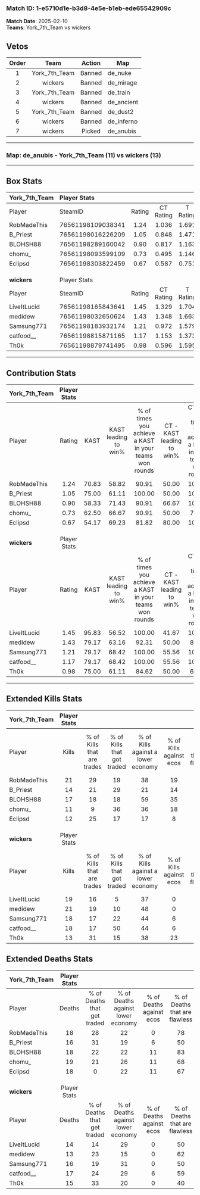 ### Match ID: 1-e5710d1e-b3d8-4e5e-b1eb-ede65542909c  
**Match Date**: 2025-02-10  
**Teams**: York_7th_Team vs wickers  

## Vetos  

| Order | Team | Action | Map |
| :---: | :--: | :----: | --- |
| 1 | York_7th_Team | Banned | de_nuke |
| 2 | wickers | Banned | de_mirage |
| 3 | York_7th_Team | Banned | de_train |
| 4 | wickers | Banned | de_ancient |
| 5 | York_7th_Team | Banned | de_dust2 |
| 6 | wickers | Banned | de_inferno |
| 7 | wickers | Picked | de_anubis |

---  

### **Map**: de_anubis - York_7th_Team (11) vs wickers (13)  
---  

## Box Stats  

| **York_7th_Team** | Player Stats      |        |           |          |       |      |       |         |        |      |     |
| :- | :- | :-: | :-: | :-: | :-: | :-: | :-: | :-: | :-: | :-: | :-: |
| Player            | SteamID           | Rating | CT Rating | T Rating | KAST  | ADR  | Kills | Assists | Deaths | K/D  | HS% |
| RobMadeThis       | 76561198109038341 |  1.24  |   1.036   |  1.691   | 70.83 | 87.1 |  21   |    6    |   18   | 1.17 | 23  |
| B_Priest          | 76561198016226209 |  1.05  |   0.848   |  1.471   | 75.00 | 78.8 |  14   |    9    |   16   | 0.88 | 50  |
| BLOHSH88          | 76561198289160042 |  0.90  |   0.817   |  1.163   | 58.33 | 60.1 |  17   |    2    |   18   | 0.94 | 52  |
| chomu_            | 76561198093599109 |  0.73  |   0.495   |  1.146   | 62.50 | 68.0 |  11   |    4    |   19   | 0.58 | 36  |
| Eclipsd           | 76561198303822459 |  0.67  |   0.587   |  0.751   | 54.17 | 53.1 |  12   |    2    |   18   | 0.67 | 41  |
|                   |                   |        |           |          |       |      |       |         |        |      |     |
|                   |                   |        |           |          |       |      |       |         |        |      |     |
|                   |                   |        |           |          |       |      |       |         |        |      |     |
| **wickers**       | Player Stats      |        |           |          |       |      |       |         |        |      |     |
| Player            | SteamID           | Rating | CT Rating | T Rating | KAST  | ADR  | Kills | Assists | Deaths | K/D  | HS% |
| LiveItLucid       | 76561198165843641 |  1.45  |   1.329   |  1.704   | 95.83 | 84.7 |  19   |   10    |   14   | 1.36 | 47  |
| medidew           | 76561198032650624 |  1.43  |   1.348   |  1.663   | 79.17 | 92.3 |  21   |    7    |   13   | 1.62 | 38  |
| Samsung771        | 76561198183932174 |  1.21  |   0.972   |  1.579   | 79.17 | 77.1 |  18   |    7    |   16   | 1.13 | 44  |
| catfood__         | 76561198815871165 |  1.17  |   1.153   |  1.373   | 79.17 | 76.0 |  18   |    5    |   17   | 1.06 | 66  |
| Th0k              | 76561198879741495 |  0.98  |   0.596   |  1.595   | 75.00 | 68.4 |  13   |    5    |   15   | 0.87 | 46  |
---  

## Contribution Stats  

| **York_7th_Team** | Player Stats |       |                      |                                                        |                           |                                                             |                          |                                                            |
| :- | :-: | :-: | :-: | :-: | :-: | :-: | :-: | :-: |
| Player            |    Rating    | KAST  | KAST leading to win% | % of times you achieve a KAST in your teams won rounds | CT - KAST leading to win% | CT - % of times you achieve a KAST in your teams won rounds | T - KAST leading to win% | T - % of times you achieve a KAST in your teams won rounds |
| RobMadeThis       |     1.24     | 70.83 |        58.82         |                         90.91                          |           50.00           |                           100.00                            |          66.67           |                           85.71                            |
| B_Priest          |     1.05     | 75.00 |        61.11         |                         100.00                         |           50.00           |                           100.00                            |          70.00           |                           100.00                           |
| BLOHSH88          |     0.90     | 58.33 |        71.43         |                         90.91                          |           66.67           |                           100.00                            |          75.00           |                           85.71                            |
| chomu_            |     0.73     | 62.50 |        66.67         |                         90.91                          |           50.00           |                            75.00                            |          77.78           |                           100.00                           |
| Eclipsd           |     0.67     | 54.17 |        69.23         |                         81.82                          |           80.00           |                           100.00                            |          62.50           |                           71.43                            |
|                   |              |       |                      |                                                        |                           |                                                             |                          |                                                            |
|                   |              |       |                      |                                                        |                           |                                                             |                          |                                                            |
|                   |              |       |                      |                                                        |                           |                                                             |                          |                                                            |
| **wickers**       | Player Stats |       |                      |                                                        |                           |                                                             |                          |                                                            |
| Player            |    Rating    | KAST  | KAST leading to win% | % of times you achieve a KAST in your teams won rounds | CT - KAST leading to win% | CT - % of times you achieve a KAST in your teams won rounds | T - KAST leading to win% | T - % of times you achieve a KAST in your teams won rounds |
| LiveItLucid       |     1.45     | 95.83 |        56.52         |                         100.00                         |           41.67           |                           100.00                            |          72.73           |                           100.00                           |
| medidew           |     1.43     | 79.17 |        63.16         |                         92.31                          |           50.00           |                            80.00                            |          72.73           |                           100.00                           |
| Samsung771        |     1.21     | 79.17 |        68.42         |                         100.00                         |           55.56           |                           100.00                            |          80.00           |                           100.00                           |
| catfood__         |     1.17     | 79.17 |        68.42         |                         100.00                         |           55.56           |                           100.00                            |          80.00           |                           100.00                           |
| Th0k              |     0.98     | 75.00 |        61.11         |                         84.62                          |           50.00           |                            60.00                            |          66.67           |                           100.00                           |
---  

## Extended Kills Stats  

| **York_7th_Team** | Player Stats |                            |                            |                                    |                         |                              |                                 |                                       |                    |           |
| :- | :-: | :-: | :-: | :-: | :-: | :-: | :-: | :-: | :-: | :-: |
| Player            |    Kills     | % of Kills that are trades | % of Kills that got traded | % of Kills against a lower economy | % of Kills against ecos | % of Kills that are flawless | % of Kills that are close duels | % of Kills that are assisted by flash | Pistol Round Kills | AWP Kills |
| RobMadeThis       |      21      |             29             |             19             |                 38                 |           19            |              62              |                5                |                   0                   |         0          |     2     |
| B_Priest          |      14      |             21             |             29             |                 21                 |           14            |              71              |                0                |                   0                   |         0          |     2     |
| BLOHSH88          |      17      |             18             |             18             |                 59                 |           35            |              29              |                6                |                   0                   |         0          |     1     |
| chomu_            |      11      |             9              |             36             |                 36                 |           18            |              45              |                9                |                   9                   |         0          |     0     |
| Eclipsd           |      12      |             25             |             17             |                 17                 |            8            |              50              |                8                |                   8                   |         0          |     0     |
|                   |              |                            |                            |                                    |                         |                              |                                 |                                       |                    |           |
|                   |              |                            |                            |                                    |                         |                              |                                 |                                       |                    |           |
|                   |              |                            |                            |                                    |                         |                              |                                 |                                       |                    |           |
| **wickers**       | Player Stats |                            |                            |                                    |                         |                              |                                 |                                       |                    |           |
| Player            |    Kills     | % of Kills that are trades | % of Kills that got traded | % of Kills against a lower economy | % of Kills against ecos | % of Kills that are flawless | % of Kills that are close duels | % of Kills that are assisted by flash | Pistol Round Kills | AWP Kills |
| LiveItLucid       |      19      |             16             |             5              |                 37                 |            0            |              58              |                5                |                   0                   |         0          |     1     |
| medidew           |      21      |             19             |             10             |                 48                 |            0            |              76              |               10                |                   0                   |         3          |     0     |
| Samsung771        |      18      |             17             |             22             |                 44                 |            6            |              78              |                0                |                   0                   |         0          |     3     |
| catfood__         |      18      |             17             |             50             |                 44                 |            6            |              67              |               28                |                   6                   |         0          |     0     |
| Th0k              |      13      |             31             |             15             |                 38                 |           23            |              69              |                8                |                   0                   |         0          |     1     |
## Extended Deaths Stats  

| **York_7th_Team** | Player Stats |                             |                                   |                          |                               |                            |                           |               |
| :- | :-: | :-: | :-: | :-: | :-: | :-: | :-: | :-: |
| Player            |    Deaths    | % of Deaths that get traded | % of Deaths against lower economy | % of Deaths against ecos | % of Deaths that are flawless | % of Deaths that are close | % of Deaths while blinded | Deaths to AWP |
| RobMadeThis       |      18      |             28              |                22                 |            0             |              78               |             17             |             0             |       1       |
| B_Priest          |      16      |             31              |                19                 |            6             |              50               |             13             |             6             |       0       |
| BLOHSH88          |      18      |             22              |                22                 |            11            |              83               |             0              |             0             |       0       |
| chomu_            |      19      |             21              |                26                 |            11            |              68               |             16             |             0             |       1       |
| Eclipsd           |      18      |              0              |                22                 |            11            |              67               |             6              |             0             |       1       |
|                   |              |                             |                                   |                          |                               |                            |                           |               |
|                   |              |                             |                                   |                          |                               |                            |                           |               |
|                   |              |                             |                                   |                          |                               |                            |                           |               |
| **wickers**       | Player Stats |                             |                                   |                          |                               |                            |                           |               |
| Player            |    Deaths    | % of Deaths that get traded | % of Deaths against lower economy | % of Deaths against ecos | % of Deaths that are flawless | % of Deaths that are close | % of Deaths while blinded | Deaths to AWP |
| LiveItLucid       |      14      |             14              |                29                 |            0             |              50               |             7              |             0             |       0       |
| medidew           |      13      |             23              |                15                 |            0             |              62               |             0              |             8             |       0       |
| Samsung771        |      16      |             19              |                31                 |            0             |              50               |             0              |             6             |       0       |
| catfood__         |      17      |             24              |                29                 |            6             |              59               |             12             |             0             |       0       |
| Th0k              |      15      |             33              |                20                 |            0             |              40               |             7              |             0             |       0       |
